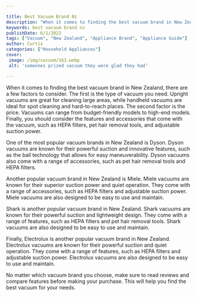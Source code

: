 ```yaml
---

title: Best Vacuum Brand Nz
description: "When it comes to finding the best vacuum brand in New Zealand, there are a few factors to consider. The first is the type of vacuu...see more"
keywords: best vacuum brand nz
publishDate: 6/1/2022
tags: ["Vacuum", "New Zealand", "Appliance Brand", "Appliance Guide"]
author: Curtis
categories: ["Household Appliances"]
cover: 
 image: /img/vacuum/163.webp
 alt: 'someones prized vacuum they were glad they had'

---
```


When it comes to finding the best vacuum brand in New Zealand, there are a few factors to consider. The first is the type of vacuum you need. Upright vacuums are great for cleaning large areas, while handheld vacuums are ideal for spot cleaning and hard-to-reach places. The second factor is the price. Vacuums can range from budget-friendly models to high-end models. Finally, you should consider the features and accessories that come with the vacuum, such as HEPA filters, pet hair removal tools, and adjustable suction power.

One of the most popular vacuum brands in New Zealand is Dyson. Dyson vacuums are known for their powerful suction and innovative features, such as the ball technology that allows for easy maneuverability. Dyson vacuums also come with a range of accessories, such as pet hair removal tools and HEPA filters.

Another popular vacuum brand in New Zealand is Miele. Miele vacuums are known for their superior suction power and quiet operation. They come with a range of accessories, such as HEPA filters and adjustable suction power. Miele vacuums are also designed to be easy to use and maintain.

Shark is another popular vacuum brand in New Zealand. Shark vacuums are known for their powerful suction and lightweight design. They come with a range of features, such as HEPA filters and pet hair removal tools. Shark vacuums are also designed to be easy to use and maintain.

Finally, Electrolux is another popular vacuum brand in New Zealand. Electrolux vacuums are known for their powerful suction and quiet operation. They come with a range of features, such as HEPA filters and adjustable suction power. Electrolux vacuums are also designed to be easy to use and maintain.

No matter which vacuum brand you choose, make sure to read reviews and compare features before making your purchase. This will help you find the best vacuum for your needs.
